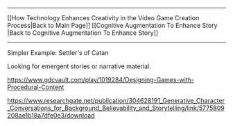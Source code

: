 ___
[[How Technology Enhances Creativity in the Video Game Creation Process|Back to Main Page]]
[[Cognitive Augmentation To Enhance Story |Back to Cognitive Augmentation To Enhance Story]]
____
Simpler Example: Settler's of Catan

Looking for emergent stories or narrative material. 



https://www.gdcvault.com/play/1019284/Designing-Games-with-Procedural-Content

https://www.researchgate.net/publication/304628191_Generative_Character_Conversations_for_Background_Believability_and_Storytelling/link/5775809208ae1b18a7dfe0e3/download


